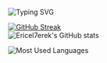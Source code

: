 
![Typing SVG](https://readme-typing-svg.demolab.com?font=Fira+Code&pause=1000&color=FFFFFF&background=FF000000&random=false&width=435&lines=Hello+there+%F0%9F%91%8B)

<!--
**Ericel7erek/Ericel7erek** is a ✨ _special_ ✨ repository because its `README.md` (this file) appears on your GitHub profile.

Here are some ideas to get you started:

- 🔭 I’m currently working on ...
- 🌱 I’m currently learning ...
- 👯 I’m looking to collaborate on ...
- 🤔 I’m looking for help with ...
- 💬 Ask me about ...
- 📫 How to reach me: ...
- 😄 Pronouns: ...
- ⚡ Fun fact: ...
-->
[![GitHub Streak](https://streak-stats.demolab.com?user=Ericel7erek&theme=chartreuse-dark)](https://git.io/streak-stats)
<br/>
![Ericel7erek's GitHub stats](https://github-readme-stats.vercel.app/api?username=Ericel7erek&show_icons=true&theme=chartreuse-dark&icon_color=7EFF00)
<br/>

![Most Used Languages](https://github-readme-stats.vercel.app/api/top-langs/?username=Ericel7erek&layout=compact&theme=chartreuse-dark&icon_color=7EFF00)



